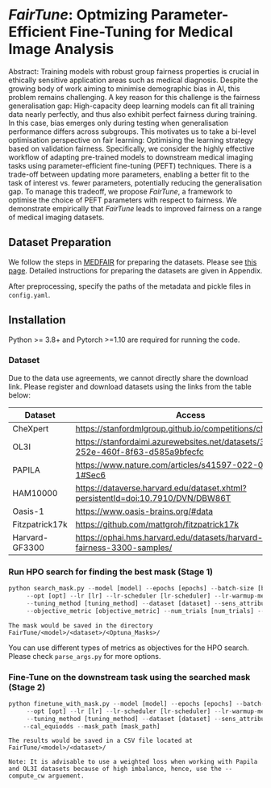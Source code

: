 # *FairTune*: Optmizing Parameter-Efficient Fine-Tuning for Medical Image Analysis
Abstract: Training models with robust group fairness properties is crucial in ethically sensitive application areas such as medical diagnosis. Despite the growing body of work aiming to minimise demographic bias in AI, this problem remains challenging. A key reason for this challenge is the fairness generalisation gap: High-capacity deep learning models can fit all training data nearly perfectly, and thus also exhibit perfect fairness during training. In this case, bias emerges only during testing when generalisation performance differs across subgroups. This motivates us to take a bi-level optimisation perspective on fair learning: Optimising the learning strategy based on validation fairness. Specifically, we consider the highly effective workflow of adapting pre-trained models to downstream medical imaging tasks using parameter-efficient fine-tuning (PEFT) techniques. There is a trade-off between updating more parameters, enabling a better fit to the task of interest vs. fewer parameters, potentially reducing the generalisation gap. To manage this tradeoff, we propose *FairTune*, a framework to optimise the choice of PEFT parameters with respect to fairness. We demonstrate empirically that *FairTune* leads to improved fairness on a range of medical imaging datasets. 


## Dataset Preparation
We follow the steps in [MEDFAIR](https://github.com/ys-zong/MEDFAIR/tree/main) for preparing the datasets. Please see [this page](https://github.com/ys-zong/MEDFAIR/tree/main#data-preprocessing).
Detailed instructions for preparing the datasets are given in Appendix.

After preprocessing, specify the paths of the metadata and pickle files in `config.yaml`.

## Installation
Python >= 3.8+ and Pytorch >=1.10 are required for running the code.

### Dataset
Due to the data use agreements, we cannot directly share the download link. Please register and download datasets using the links from the table below:

| **Dataset**  | **Access**                                                                                    |
|--------------|-----------------------------------------------------------------------------------------------|
| CheXpert     | https://stanfordmlgroup.github.io/competitions/chexpert/                                      |
| OL3I         | https://stanfordaimi.azurewebsites.net/datasets/3263e34a-252e-460f-8f63-d585a9bfecfc          |
| PAPILA       | https://www.nature.com/articles/s41597-022-01388-1#Sec6                                       |
| HAM10000     | https://dataverse.harvard.edu/dataset.xhtml?persistentId=doi:10.7910/DVN/DBW86T               |
| Oasis-1      | https://www.oasis-brains.org/#data                                                            |
| Fitzpatrick17k | https://github.com/mattgroh/fitzpatrick17k                                                  |
| Harvard-GF3300  |  https://ophai.hms.harvard.edu/datasets/harvard-glaucoma-fairness-3300-samples/            |


### Run HPO search for finding the best mask (Stage 1)
```python
python search_mask.py --model [model] --epochs [epochs] --batch-size [batch-size] \
     --opt [opt] --lr [lr] --lr-scheduler [lr-scheduler] --lr-warmup-method [lr-warmup-method] --lr-warmup-epochs [lr-warmup-epochs] 
     --tuning_method [tuning_method] --dataset [dataset] --sens_attribute [sens_attribute] \
     --objective_metric [objective_metric] --num_trials [num_trials] --disable_storage --disable_checkpointing
```
`The mask would be saved in the directory FairTune/<model>/<dataset>/<Optuna_Masks>/`

You can use different types of metrics as objectives for the HPO search. Please check `parse_args.py` for more options.

### Fine-Tune on the downstream task using the searched mask (Stage 2)
```python
python finetune_with_mask.py --model [model] --epochs [epochs] --batch-size [batch-size] \
     --opt [opt] --lr [lr] --lr-scheduler [lr-scheduler] --lr-warmup-method [lr-warmup-method] --lr-warmup-epochs [lr-warmup-epochs] 
     --tuning_method [tuning_method] --dataset [dataset] --sens_attribute [sens_attribute] \
    --cal_equiodds --mask_path [mask_path]
```
`The results would be saved in a CSV file located at FairTune/<model>/<dataset>/`

`Note: It is advisable to use a weighted loss when working with Papila and OL3I datasets because of high imbalance, hence, use the --compute_cw arguement.`



